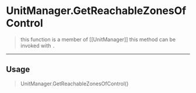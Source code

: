 # UnitManager.GetReachableZonesOfControl
> this function is a member of [[UnitManager]]
> this method can be invoked with `.`
-----
## Usage
> UnitManager.GetReachableZonesOfControl()
